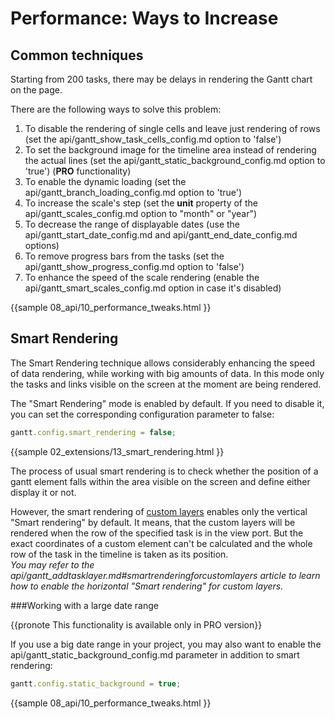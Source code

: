 Performance: Ways to Increase
==================================

Common techniques
--------------------

Starting from 200 tasks, there may be delays in rendering the Gantt chart on the page.

 
There are the following ways to solve this problem:

1. To disable the rendering of single cells and leave just rendering of rows (set the api/gantt_show_task_cells_config.md option to 'false') 
2. To set the background image for the timeline area instead of rendering the actual lines (set the api/gantt_static_background_config.md option to 'true') (**PRO** functionality)
3. To enable the dynamic loading (set the api/gantt_branch_loading_config.md option to 'true')
4. To increase the scale's step (set the **unit** property of the api/gantt_scales_config.md option to "month" or "year")
5. To decrease the range of displayable dates (use the api/gantt_start_date_config.md and api/gantt_end_date_config.md options)
6. To remove progress bars from the tasks (set the api/gantt_show_progress_config.md option to 'false')
7. To enhance the speed of the scale rendering (enable the api/gantt_smart_scales_config.md option in case it's disabled)

{{sample
08_api/10_performance_tweaks.html
}}


Smart Rendering
---------------

The Smart Rendering technique allows considerably enhancing the speed of data rendering, while working with big amounts of data. 
In this mode only the tasks and links visible on the screen at the moment are being rendered.

The "Smart Rendering" mode is enabled by default. If you need to disable it, you can set the corresponding configuration parameter to false:

~~~js
gantt.config.smart_rendering = false;
~~~

{{sample
02_extensions/13_smart_rendering.html
}}

The process of usual smart rendering is to check whether the position of a gantt element falls within the area visible on the screen and define either display it or not.

However, the smart rendering of [custom layers](desktop/baselines.md) enables only the vertical "Smart rendering" by default. It means, that the custom layers will be rendered when the row of the specified task is in the view port. But the exact coordinates of a custom element can't be calculated and the whole row of the task in the timeline is taken as its position.<br> *You may refer to the api/gantt_addtasklayer.md#smartrenderingforcustomlayers article to learn how to enable the horizontal "Smart rendering" for custom layers.*



###Working with a large date range

{{pronote This functionality is available only in PRO version}}

If you use a big date range in your project, you may also want to enable the api/gantt_static_background_config.md parameter in addition to smart rendering:

~~~js
gantt.config.static_background = true;
~~~

{{sample
08_api/10_performance_tweaks.html
}}
